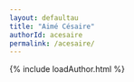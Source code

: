 ```yaml
---
layout: defaultau
title: "Aimé Césaire"
authorId: acesaire
permalink: /acesaire/
---
```

{% include loadAuthor.html %}
<script>
    $(document).ready(function(){
        showAuthorBio('{{ page.authorId }}');
   });
</script>
